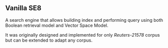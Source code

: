 ## Vanilla SE8

A search engine that allows building index and performing query using both Boolean retrieval model and Vector Space Model.

It was originally designed and implemented for only *Reuters-21578* corpus but can be extended to adapt any corpus. 
